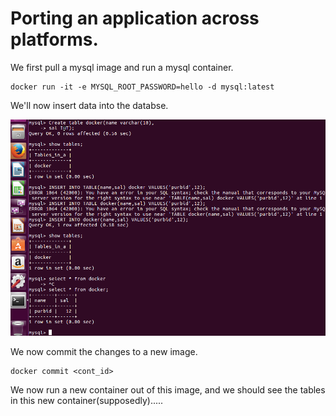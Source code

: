 # Porting an application across platforms.
 We first pull a mysql image and run a mysql container.
 
 ```
 docker run -it -e MYSQL_ROOT_PASSWORD=hello -d mysql:latest
 ```
 
 We'll now insert data into the databse.
 
 ![Screenshot](https://github.com/purbid/docker_workshop/blob/master/docs/sqltable_insert_values.png)
 
 We now commit the changes to a new image.
  ```
  docker commit <cont_id> 
  ```
 We now run a new container out of this image, and we should see the tables in this new container(supposedly).....
 
 
 
 
 
